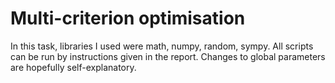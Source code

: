 # Multi-criterion optimisation

In this task, libraries I used were math, numpy, random, sympy. All scripts can be run by instructions given in the report. Changes to global parameters are hopefully self-explanatory.

